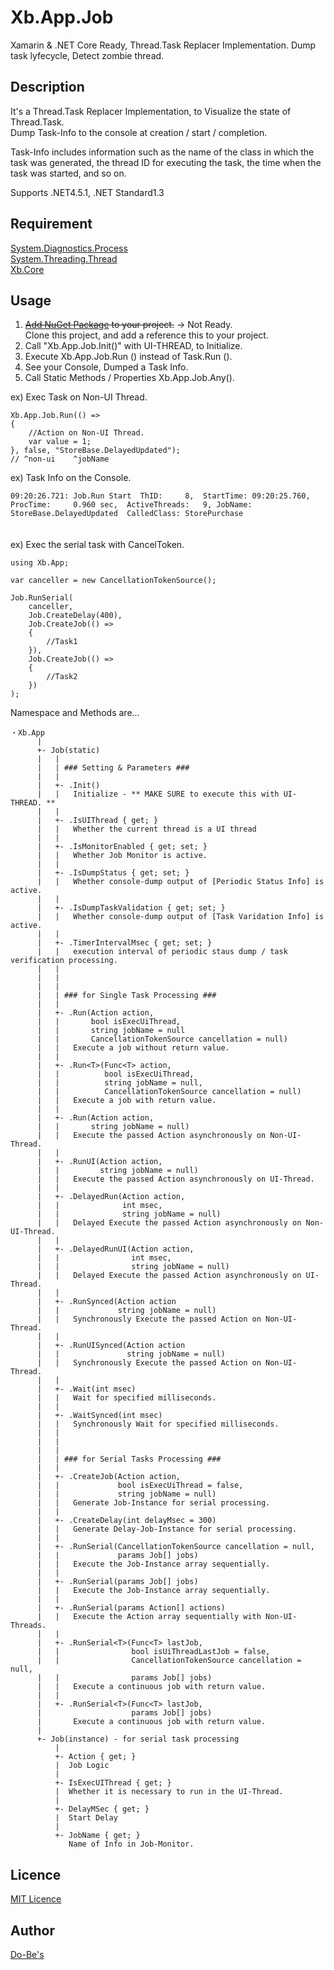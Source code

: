 Xb.App.Job
====

Xamarin & .NET Core Ready, Thread.Task Replacer Implementation. Dump task lyfecycle, Detect zombie thread.

## Description

It's a Thread.Task Replacer Implementation, to Visualize the state of Thread.Task.  
Dump Task-Info to the console at creation / start / completion.

Task-Info includes information such as the name of the class in which the task was generated, the thread ID for executing the task, the time when the task was started, and so on.

Supports .NET4.5.1, .NET Standard1.3

## Requirement
[System.Diagnostics.Process](https://www.nuget.org/packages/System.Diagnostics.Process/)  
[System.Threading.Thread](https://www.nuget.org/packages/System.Threading.Thread/)  
[Xb.Core](https://www.nuget.org/packages/Xb.Core/)  

## Usage
1. ~~[Add NuGet Package](https://www.nuget.org/packages/Xb.App.Job/) to your project.~~ -> Not Ready.  
  Clone this project, and add a reference this to your project.
2. Call "Xb.App.Job.Init()" with UI-THREAD, to Initialize.
3. Execute Xb.App.Job.Run () instead of Task.Run ().
4. See your Console, Dumped a Task Info.
5. Call Static Methods / Properties Xb.App.Job.Any().
  
ex) Exec Task on Non-UI Thread.  

    Xb.App.Job.Run(() => 
    {
        //Action on Non-UI Thread.
        var value = 1;
    }, false, "StoreBase.DelayedUpdated");
    // ^non-ui    ^jobName

ex) Task Info on the Console.  

    09:20:26.721: Job.Run Start  ThID:     8,  StartTime: 09:20:25.760,  ProcTime:     0.960 sec,  ActiveThreads:   9, JobName: StoreBase.DelayedUpdated  CalledClass: StorePurchase
  
  　  
ex) Exec the serial task with CancelToken.
    
    using Xb.App;
    
    var canceller = new CancellationTokenSource();
    
    Job.RunSerial(
        canceller,
        Job.CreateDelay(400),
        Job.CreateJob(() => 
        {
            //Task1
        }),
        Job.CreateJob(() => 
        {
            //Task2
        })
    );

Namespace and Methods are...

    ・Xb.App
          |
          +- Job(static)
          |   |
          |   | ### Setting & Parameters ###
          |   |
          |   +- .Init()
          |   |   Initialize - ** MAKE SURE to execute this with UI-THREAD. **
          |   |
          |   +- .IsUIThread { get; }
          |   |   Whether the current thread is a UI thread
          |   |
          |   +- .IsMonitorEnabled { get; set; }
          |   |   Whether Job Monitor is active.
          |   |
          |   +- .IsDumpStatus { get; set; }
          |   |   Whether console-dump output of [Periodic Status Info] is active.
          |   |
          |   +- .IsDumpTaskValidation { get; set; }
          |   |   Whether console-dump output of [Task Varidation Info] is active.
          |   |
          |   +- .TimerIntervalMsec { get; set; }
          |   |   execution interval of periodic staus dump / task verification processing.
          |   |
          |   |
          |   |
          |   | ### for Single Task Processing ###
          |   |
          |   +- .Run(Action action,
          |   |       bool isExecUiThread,
          |   |       string jobName = null
          |   |       CancellationTokenSource cancellation = null)
          |   |   Execute a job without return value.
          |   |
          |   +- .Run<T>(Func<T> action,
          |   |          bool isExecUiThread,
          |   |          string jobName = null,
          |   |          CancellationTokenSource cancellation = null)
          |   |   Execute a job with return value.
          |   |
          |   +- .Run(Action action,
          |   |       string jobName = null)
          |   |   Execute the passed Action asynchronously on Non-UI-Thread.
          |   |
          |   +- .RunUI(Action action,
          |   |         string jobName = null)
          |   |   Execute the passed Action asynchronously on UI-Thread.
          |   |
          |   +- .DelayedRun(Action action,
          |   |              int msec,
          |   |              string jobName = null)
          |   |   Delayed Execute the passed Action asynchronously on Non-UI-Thread.
          |   |
          |   +- .DelayedRunUI(Action action,
          |   |                int msec,
          |   |                string jobName = null)
          |   |   Delayed Execute the passed Action asynchronously on UI-Thread.
          |   |
          |   +- .RunSynced(Action action
          |   |             string jobName = null)
          |   |   Synchronously Execute the passed Action on Non-UI-Thread.
          |   |
          |   +- .RunUISynced(Action action
          |   |               string jobName = null)
          |   |   Synchronously Execute the passed Action on Non-UI-Thread.
          |   |
          |   +- .Wait(int msec)
          |   |   Wait for specified milliseconds.
          |   |
          |   +- .WaitSynced(int msec)
          |   |   Synchronously Wait for specified milliseconds.
          |   |
          |   |
          |   |
          |   | ### for Serial Tasks Processing ###
          |   |
          |   +- .CreateJob(Action action,
          |   |             bool isExecUiThread = false,
          |   |             string jobName = null)
          |   |   Generate Job-Instance for serial processing.
          |   |
          |   +- .CreateDelay(int delayMsec = 300)
          |   |   Generate Delay-Job-Instance for serial processing.
          |   |
          |   +- .RunSerial(CancellationTokenSource cancellation = null,
          |   |             params Job[] jobs)
          |   |   Execute the Job-Instance array sequentially.
          |   |
          |   +- .RunSerial(params Job[] jobs)
          |   |   Execute the Job-Instance array sequentially.
          |   |
          |   +- .RunSerial(params Action[] actions)
          |   |   Execute the Action array sequentially with Non-UI-Threads.
          |   |
          |   +- .RunSerial<T>(Func<T> lastJob,
          |   |                bool isUiThreadLastJob = false,
          |   |                CancellationTokenSource cancellation = null,
          |   |                params Job[] jobs)
          |   |   Execute a continuous job with return value.
          |   |
          |   +- .RunSerial<T>(Func<T> lastJob,
          |                    params Job[] jobs)
          |       Execute a continuous job with return value.
          |
          +- Job(instance) - for serial task processing
              |
              +- Action { get; }
              |  Job Logic
              |
              +- IsExecUIThread { get; }
              |  Whether it is necessary to run in the UI-Thread.
              |
              +- DelayMSec { get; }
              |  Start Delay
              |
              +- JobName { get; }
                 Name of Info in Job-Monitor.
           


## Licence

[MIT Licence](https://github.com/ume05rw/Xb.App.Job/blob/master/LICENSE)

## Author

[Do-Be's](http://dobes.jp)

